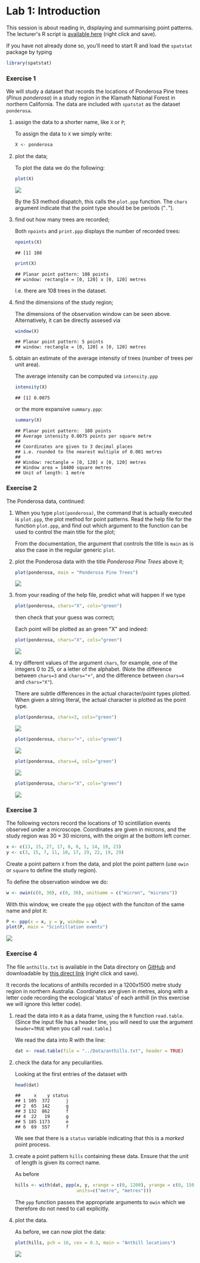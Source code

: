 Lab 1: Introduction
================

This session is about reading in, displaying and summarising point patterns.
The lecturer's R script is [available here](https://raw.githubusercontent.com/spatstat/Melb2018/master/Scripts/script01.R) (right click and save).

If you have not already done so, you’ll need to start R and load the `spatstat` package by typing

``` r
library(spatstat)
```

### Exercise 1

We will study a dataset that records the locations of Ponderosa Pine trees (*Pinus ponderosa*) in a study region in the Klamath National Forest in northern California. The data are included with `spatstat` as the dataset `ponderosa`.

1.  assign the data to a shorter name, like `X` or `P`;

    To assign the data to `X` we simply write:

    ``` r
    X <- ponderosa
    ```

2.  plot the data;

    To plot the data we do the following:

    ``` r
    plot(X)
    ```

    ![](solution01_files/figure-markdown_github/unnamed-chunk-4-1.png)

    By the S3 method dispatch, this calls the `plot.ppp` function. The `chars` argument indicate that the point type should be be periods ("`.`").

3.  find out how many trees are recorded;

    Both `npoints` and `print.ppp` displays the number of recorded trees:

    ``` r
    npoints(X)
    ```

        ## [1] 108

    ``` r
    print(X)
    ```

        ## Planar point pattern: 108 points
        ## window: rectangle = [0, 120] x [0, 120] metres

    I.e. there are 108 trees in the dataset.

4.  find the dimensions of the study region;

    The dimensions of the observation window can be seen above. Alternatively, it can be directly assesed via

    ``` r
    window(X)
    ```

        ## Planar point pattern: 5 points
        ## window: rectangle = [0, 120] x [0, 120] metres

5.  obtain an estimate of the average intensity of trees (number of trees per unit area).

    The average intensity can be computed via `intensity.ppp`

    ``` r
    intensity(X)
    ```

        ## [1] 0.0075

    or the more expansive `summary.ppp`:

    ``` r
    summary(X)
    ```

        ## Planar point pattern:  108 points
        ## Average intensity 0.0075 points per square metre
        ## 
        ## Coordinates are given to 3 decimal places
        ## i.e. rounded to the nearest multiple of 0.001 metres
        ## 
        ## Window: rectangle = [0, 120] x [0, 120] metres
        ## Window area = 14400 square metres
        ## Unit of length: 1 metre

### Exercise 2

The Ponderosa data, continued:

1.  When you type `plot(ponderosa)`, the command that is actually executed is `plot.ppp`, the plot method for point patterns. Read the help file for the function `plot.ppp`, and find out which argument to the function can be used to control the main title for the plot;

    From the documentation, the argument that controls the title is `main` as is also the case in the regular generic `plot`.

2.  plot the Ponderosa data with the title *Ponderosa Pine Trees* above it;

    ``` r
    plot(ponderosa, main = "Ponderosa Pine Trees")
    ```

    ![](solution01_files/figure-markdown_github/unnamed-chunk-9-1.png)

3.  from your reading of the help file, predict what will happen if we type

    ``` r
    plot(ponderosa, chars="X", cols="green")
    ```

    then check that your guess was correct;

    Each point will be plotted as an green "X" and indeed:

    ``` r
    plot(ponderosa, chars="X", cols="green")
    ```

    ![](solution01_files/figure-markdown_github/unnamed-chunk-11-1.png)

4.  try different values of the argument `chars`, for example, one of the integers 0 to 25, or a letter of the alphabet. (Note the difference between `chars=3` and `chars="+"`, and the difference between `chars=4` and `chars="X"`).

    There are subtle differences in the actual character/point types plotted. When given a string literal, the actual character is plotted as the point type.

    ``` r
    plot(ponderosa, chars=3, cols="green")
    ```

    ![](solution01_files/figure-markdown_github/unnamed-chunk-12-1.png)

    ``` r
    plot(ponderosa, chars="+", cols="green")
    ```

    ![](solution01_files/figure-markdown_github/unnamed-chunk-12-2.png)

    ``` r
    plot(ponderosa, chars=4, cols="green")
    ```

    ![](solution01_files/figure-markdown_github/unnamed-chunk-12-3.png)

    ``` r
    plot(ponderosa, chars="X", cols="green")
    ```

    ![](solution01_files/figure-markdown_github/unnamed-chunk-12-4.png)

### Exercise 3

The following vectors record the locations of 10 scintillation events observed under a microscope. Coordinates are given in microns, and the study region was 30 × 30 microns, with the origin at the bottom left corner.

``` r
x <- c(13, 15, 27, 17, 8, 8, 1, 14, 19, 23)
y <- c(3, 15, 7, 11, 10, 17, 29, 22, 19, 29)
```

Create a point pattern `X` from the data, and plot the point pattern (use `owin` or `square` to define the study region).

To define the observation window we do:

``` r
w <- owin(c(0, 30), c(0, 30), unitname = c("micron", "microns"))
```

With this window, we create the `ppp` object with the funciton of the same name and plot it:

``` r
P <- ppp(x = x, y = y, window = w)
plot(P, main = "Scintillation events")
```

![](solution01_files/figure-markdown_github/unnamed-chunk-15-1.png)

### Exercise 4

The file `anthills.txt` is available in the Data directory on [GitHub](https://github.com/spatstat/Melb2018) and downloadable by [this direct link](https://raw.githubusercontent.com/spatstat/Melb2018/master/Data/anthills.txt) (right click and save).

It records the locations of anthills recorded in a 1200x1500 metre study region in northern Australia. Coordinates are given in metres, along with a letter code recording the ecological ‘status’ of each anthill (in this exercise we will ignore this letter code).

1.  read the data into `R` as a data frame, using the `R` function `read.table`. (Since the input file has a header line, you will need to use the argument `header=TRUE` when you call `read.table`.)

    We read the data into R with the line:

    ``` r
    dat <- read.table(file = "../Data/anthills.txt", header = TRUE)
    ```

2.  check the data for any peculiarities.

    Looking at the first entries of the dataset with

    ``` r
    head(dat)
    ```

        ##     x    y status
        ## 1 105  372      j
        ## 2  65  142      g
        ## 3 132  862      f
        ## 4  22   19      g
        ## 5 185 1173      e
        ## 6  69  557      f

    We see that there is a `status` variable indicating that this is a *marked* point process.

3.  create a point pattern `hills` containing these data. Ensure that the unit of length is given its correct name.

    As before

    ``` r
    hills <- with(dat, ppp(x, y, xrange = c(0, 1200), yrange = c(0, 1500), 
                           units=c("metre", "metres")))
    ```

    The `ppp` function passes the appropriate arguments to `owin` which we therefore do not need to call explicitly.

4.  plot the data.

    As before, we can now plot the data:

    ``` r
    plot(hills, pch = 16, cex = 0.3, main = "Anthill locations")
    ```

    ![](solution01_files/figure-markdown_github/unnamed-chunk-19-1.png)
